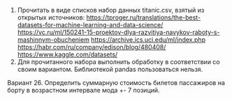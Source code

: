 1. Прочитать в виде списков набор данных titanic.csv, взятый из открытых источников:
https://tproger.ru/translations/the-best-datasets-for-machine-learning-and-data-science/
https://vc.ru/ml/150241-15-proektov-dlya-razvitiya-navykov-raboty-s-mashinnym-obucheniem
https://archive.ics.uci.edu/ml/index.php
https://habr.com/ru/company/edison/blog/480408/
https://www.kaggle.com/datasets/
2. Для прочитанного набора выполнить обработку в соответствии со своим вариантом. Библиотекой pandas пользоваться нельзя.

Вариант 26. Определить суммарную стоимость билетов пассажиров на борту в возрастном интервале мода +- 7 позиций.
